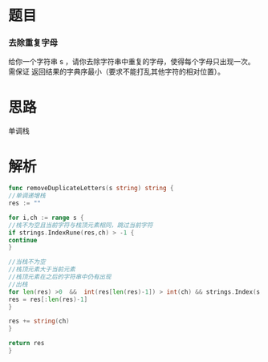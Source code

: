 
# 题目
### 去除重复字母
给你一个字符串 s ，请你去除字符串中重复的字母，使得每个字母只出现一次。需保证 返回结果的字典序最小（要求不能打乱其他字符的相对位置）。

# 思路
单调栈

# 解析
```go
func removeDuplicateLetters(s string) string {
//单调递增栈
res := ""

for i,ch := range s {
//栈不为空且当前字符与栈顶元素相同，跳过当前字符
if strings.IndexRune(res,ch) > -1 {
continue
}

//当栈不为空
//栈顶元素大于当前元素
//栈顶元素在之后的字符串中仍有出现
//出栈
for len(res) >0  &&  int(res[len(res)-1]) > int(ch) && strings.Index(s[i:],res[len(res)-1:]) >-1  {
res = res[:len(res)-1]
}

res += string(ch)
}

return res
}
```